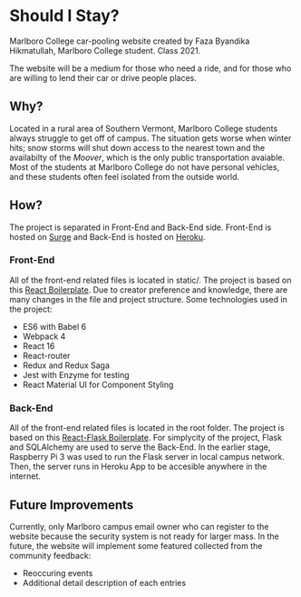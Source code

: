 # Should I Stay? #

Marlboro College car-pooling website created by Faza Byandika Hikmatullah, Marlboro College student. Class 2021.

The website will be a medium for those who need a ride, and for those who are willing to lend their car or drive people places.  

## Why?

Located in a rural area of Southern Vermont, Marlboro College students always struggle to get off of campus. The situation gets worse when winter hits; snow storms will shut down access to the nearest town and the availabilty of the <i>Moover</i>, which is the only public transportation avaiable. Most of the students at Marlboro College do not have personal vehicles, and these students often feel isolated from the outside world.

## How?

The project is separated in Front-End and Back-End side. Front-End is hosted on [Surge](https://sis-marlboro.surge.sh) and Back-End is hosted on [Heroku](https://dashboard.heroku.com/apps/sis-marlboro).

### Front-End

All of the front-end related files is located in static/. The project is based on this [React Boilerplate](https://github.com/react-boilerplate/react-boilerplate). Due to creator preference and knowledge, there are many changes in the file and project structure. Some technologies used in the project: 

* ES6 with Babel 6
* Webpack 4
* React 16
* React-router
* Redux and Redux Saga
* Jest with Enzyme for testing
* React Material UI for Component Styling

### Back-End

All of the front-end related files is located in the root folder. The project is based on this [React-Flask Boilerplate](https://github.com/dternyak/React-Redux-Flask). For simplycity of the project, Flask and SQLAlchemy are used to serve the Back-End. In the earlier stage, Raspberry Pi 3 was used to run the Flask server in local campus network. Then, the server runs in Heroku App to be accesible anywhere in the internet.


## Future Improvements

Currently, only Marlboro campus email owner who can register to the website because the security system is not ready for larger mass. In the future, the website will implement some featured collected from the community feedback:

* Reoccuring events
* Additional detail description of each entries










